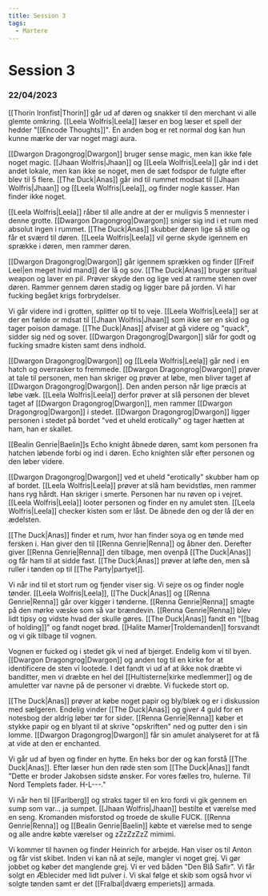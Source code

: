 ```yaml
---
title: Session 3
tags:
  - Martere
---
```

# Session 3
### 22/04/2023

[[Thorin Ironfist|Thorin]] går ud af døren og snakker til den merchant vi alle glemte omkring.
[[Leela Wolfris|Leela]] læser en bog læser et spell der hedder "[[Encode Thoughts]]". 
En anden bog er ret normal dog kan hun kunne mærke der var noget magi aura.

[[Dwargon Dragongrog|Dwargon]] bruger sense magic, men kan ikke føle noget magic. [[Jhaan Wolfris|Jhaan]] og [[Leela Wolfris|Leela]] går ind i det andet lokale, men kan ikke se noget, men de sæt fodspor de fulgte efter blev til 5 flere.
[[The Duck|Anas]] går ind til rummet modsat til [[Jhaan Wolfris|Jhaan]] og [[Leela Wolfris|Leela]], og finder nogle kasser. Han finder ikke noget.

[[Leela Wolfris|Leela]] råber til alle andre at der er muligvis 5 mennester i denne grotte.
[[Dwargon Dragongrog|Dwargon]] sniger sig ind i et rum med absolut ingen i rummet. 
[[The Duck|Anas]] skubber døren lige så stille og får et sværd til døren. [[Leela Wolfris|Leela]] vil gerne skyde igennem en sprække i døren, men rammer døren.

[[Dwargon Dragongrog|Dwargon]] går igennem sprækken og finder [[Freif Leel|en meget hvid mand]] der lå og sov. 
[[The Duck|Anas]] bruger spritual weapon og laver en pil. Prøver skyde den og lige ved at ramme stenen over døren. Rammer gennem døren stadig og ligger bare på jorden. Vi har fucking begået krigs forbrydelser.

Vi går videre ind i grotten, splitter op til to veje. [[Leela Wolfris|Leela]] ser at der en fælde or mdsat til [[Jhaan Wolfris|Jhaan]] som ikke ser en skid og tager poison damage.
[[The Duck|Anas]] afviser at gå videre og "quack", sidder sig ned og sover.
[[Dwargon Dragongrog|Dwargon]] slår for godt og fucking smadre kisten samt dens indhold.

[[Dwargon Dragongrog|Dwargon]] og [[Leela Wolfris|Leela]] går ned i en hatch og overrasker to fremmede. [[Dwargon Dragongrog|Dwargon]] prøver at tale til personen, men han skriger og prøver at løbe, men bliver taget af [[Dwargon Dragongrog|Dwargon]]. Den anden person når lige præcis at løbe væk. [[Leela Wolfris|Leela]] derfor prøver at slå personen der blevet taget af [[Dwargon Dragongrog|Dwargon]], men rammer [[Dwargon Dragongrog|Dwargon]] i stedet. [[Dwargon Dragongrog|Dwargon]] ligger personen i stedet på bordet "ved et uheld erotically" og tager hætten at ham, han er skallet.

[[Bealin Genrie|Baelin]]s Echo knight åbnede døren, samt kom personen fra hatchen løbende forbi og ind i døren. Echo knighten slår efter personen og den løber videre.

[[Dwargon Dragongrog|Dwargon]] ved et uheld "erotically" skubber ham op af bordet. [[Leela Wolfris|Leela]] prøver at slå ham bevidstløs, men rammer hans ryg hårdt. Han skriger i smerte. Personen har nu røven op i vejret. [[Leela Wolfris|Leela]] looter personen og finder en ny amulet sten. [[Leela Wolfris|Leela]] checker kisten som er låst. De åbnede den og der lå der en ædelsten.

[[The Duck|Anas]] finder et rum, hvor han finder soya og en tønde med fersken i. Han giver den til [[Renna Genrie|Renna]] og åbner den. Derefter giver [[Renna Genrie|Renna]] den tilbage, men ovenpå [[The Duck|Anas]] og får ham til at sidde fast. [[The Duck|Anas]] prøver at løfte den, men så ruller i tønden op til [[The Party|partyet]].

Vi når ind til et stort rum og fjender viser sig. Vi sejre os og finder nogle tønder. [[Leela Wolfris|Leela]], [[The Duck|Anas]] og [[Renna Genrie|Renna]] går over kigger i tønderne. [[Renna Genrie|Renna]] smagte på den mørke væske som så var brændevin. [[Renna Genrie|Renna]] blev lidt tipsy og vidste hvad der skulle gøres. [[The Duck|Anas]] fandt en "[[bag of holding]]" og fandt noget brød. [[Halite Mamer|Troldemanden]] forsvandt og vi gik tilbage til vognen.

Vognen er fucked og i stedet gik vi ned af bjerget. Endelig kom vi til byen. [[Dwargon Dragongrog|Dwargon]] og anden tog til en kirke for at identificere de sten vi lootede. I det fandt vi ud af at ikke nok dræbte vi banditter, men vi dræbte en hel del [[Hultisterne|kirke medlemmer]] og de amuletter var navne på de personer vi dræbte. 
Vi fuckede stort op.

[[The Duck|Anas]] prøver at købe noget papir og bly/blæk og er i diskussion med sælgeren. Endelig vinder [[The Duck|Anas]] og giver 4 guld for en notesbog der aldrig løber tør for sider. [[Renna Genrie|Renna]] køber et stykke papir og en blyant til at skrive "opskriften" ned og putter den i sin lomme. [[Dwargon Dragongrog|Dwargon]] får sin amulet analyseret for at få at vide at den er enchanted.

Vi går ud af byen og finder en hytte. En heks bor der og kan forstå [[The Duck|Anas]]. Efter læser hun den røde sten som [[The Duck|Anas]] fandt "Dette er broder Jakobsen sidste ønsker. For vores fælles tro, hulerne. Til Nord Templets fader. H-L---."

Vi når hen til [[Farlberg]] og straks tager til en kro fordi vi gik gennem en sump som var... ja sumpet. [[Jhaan Wolfris|Jhaan]] bestilte et værelse med en seng. Kromanden misforstod og troede de skulle FUCK. [[Renna Genrie|Renna]] og [[Bealin Genrie|Baelin]] købte et værelse med to senge og alle andre købte værelser og zZzZzZzZ mimimi.

Vi kommer til havnen og finder Heinrich for arbejde. Han viser os til Anton og får vist skibet. Inden vi kan nå at sejle, mangler vi noget grej. Vi gør jobbet og køber det manglende grej. Vi er ved båden "Den Blå Safir". Vi får solgt en Æblecider med lidt pulver i. Vi skal følge et skib som også hvor vi solgte tønden samt er det [[Fralbal|dværg emperiets]] armada.